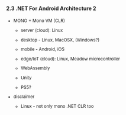 #### 2.3 .NET For Android Architecture 2

<small>

*   MONO = Mono VM (CLR) 

    *   server (cloud): Linux

    *   desktop - Linux, MacOSX, (Windows?)

    *   mobile - Android, iOS

    *   edge/IoT (cloud): Linux, Meadow microcontroller

    *   WebAssembly

    *   Unity

    *   PS5?

*   disclaimer 

    *   Linux - not only mono .NET CLR too
</small>